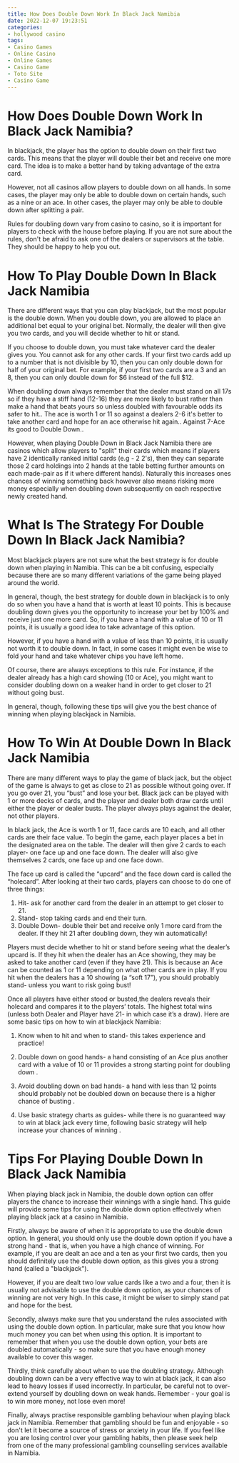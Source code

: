 ```yaml
---
title: How Does Double Down Work In Black Jack Namibia 
date: 2022-12-07 19:23:51
categories:
- hollywood casino
tags:
- Casino Games
- Online Casino
- Online Games
- Casino Game
- Toto Site
- Casino Game
---
```



#  How Does Double Down Work In Black Jack Namibia? 

In blackjack, the player has the option to double down on their first two cards. This means that the player will double their bet and receive one more card. The idea is to make a better hand by taking advantage of the extra card.

However, not all casinos allow players to double down on all hands. In some cases, the player may only be able to double down on certain hands, such as a nine or an ace. In other cases, the player may only be able to double down after splitting a pair.

Rules for doubling down vary from casino to casino, so it is important for players to check with the house before playing. If you are not sure about the rules, don't be afraid to ask one of the dealers or supervisors at the table. They should be happy to help you out.

#  How To Play Double Down In Black Jack Namibia 

There are different ways that you can play blackjack, but the most popular is the double down. When you double down, you are allowed to place an additional bet equal to your original bet. Normally, the dealer will then give you two cards, and you will decide whether to hit or stand. 

If you choose to double down, you must take whatever card the dealer gives you. You cannot ask for any other cards. If your first two cards add up to a number that is not divisible by 10, then you can only double down for half of your original bet. For example, if your first two cards are a 3 and an 8, then you can only double down for $6 instead of the full $12. 

When doubling down always remember that the dealer must stand on all 17s so if they have a stiff hand (12-16) they are more likely to bust rather than make a hand that beats yours so unless doubled with favourable odds its safer to hit.. The ace is worth 1 or 11 so against a dealers 2-6 it's better to take another card and hope for an ace otherwise hit again.. Against 7-Ace its good to Double Down..

However, when playing Double Down in Black Jack Namibia there are casinos which allow players to "split" their cards which means if players have 2 identically ranked initial cards (e.g - 2 2's), then they can separate those 2 card holdings into 2 hands at the table betting further amounts on each made-pair as if it where different hands). Naturally this increases ones chances of winning something back however also means risking more money especially when doubling down subsequently on each respective newly created hand.

#  What Is The Strategy For Double Down In Black Jack Namibia? 

Most blackjack players are not sure what the best strategy is for double down when playing in Namibia. This can be a bit confusing, especially because there are so many different variations of the game being played around the world.

In general, though, the best strategy for double down in blackjack is to only do so when you have a hand that is worth at least 10 points. This is because doubling down gives you the opportunity to increase your bet by 100% and receive just one more card. So, if you have a hand with a value of 10 or 11 points, it is usually a good idea to take advantage of this option.

However, if you have a hand with a value of less than 10 points, it is usually not worth it to double down. In fact, in some cases it might even be wise to fold your hand and take whatever chips you have left home. 

Of course, there are always exceptions to this rule. For instance, if the dealer already has a high card showing (10 or Ace), you might want to consider doubling down on a weaker hand in order to get closer to 21 without going bust. 

In general, though, following these tips will give you the best chance of winning when playing blackjack in Namibia.

#  How To Win At Double Down In Black Jack Namibia 

There are many different ways to play the game of black jack, but the object of the game is always to get as close to 21 as possible without going over. If you go over 21, you “bust” and lose your bet. Black jack can be played with 1 or more decks of cards, and the player and dealer both draw cards until either the player or dealer busts. The player always plays against the dealer, not other players.

In black jack, the Ace is worth 1 or 11, face cards are 10 each, and all other cards are their face value. To begin the game, each player places a bet in the designated area on the table. The dealer will then give 2 cards to each player- one face up and one face down. The dealer will also give themselves 2 cards, one face up and one face down. 

The face up card is called the “upcard” and the face down card is called the “holecard”. After looking at their two cards, players can choose to do one of three things:

1) Hit- ask for another card from the dealer in an attempt to get closer to 21. 
2) Stand- stop taking cards and end their turn. 
3) Double Down- double their bet and receive only 1 more card from the dealer. If they hit 21 after doubling down, they win automatically!

Players must decide whether to hit or stand before seeing what the dealer’s upcard is. If they hit when the dealer has an Ace showing, they may be asked to take another card (even if they have 21). This is because an Ace can be counted as 1 or 11 depending on what other cards are in play. If you hit when the dealers has a 10 showing (a “soft 17”), you should probably stand- unless you want to risk going bust! 

Once all players have either stood or busted,the dealers reveals their holecard and compares it to the players’ totals. The highest total wins (unless both Dealer and Player have 21- in which case it’s a draw). Here are some basic tips on how to win at blackjack Namibia: 

1) Know when to hit and when to stand- this takes experience and practice! 
2) Double down on good hands- a hand consisting of an Ace plus another card with a value of 10 or 11 provides a strong starting point for doubling down . 
3) Avoid doubling down on bad hands- a hand with less than 12 points should probably not be doubled down on because there is a higher chance of busting . 

4) Use basic strategy charts as guides- while there is no guaranteed way to win at black jack every time, following basic strategy will help increase your chances of winning .

#  Tips For Playing Double Down In Black Jack Namibia

When playing black jack in Namibia, the double down option can offer players the chance to increase their winnings with a single hand. This guide will provide some tips for using the double down option effectively when playing black jack at a casino in Namibia.

 Firstly, always be aware of when it is appropriate to use the double down option. In general, you should only use the double down option if you have a strong hand - that is, when you have a high chance of winning. For example, if you are dealt an ace and a ten as your first two cards, then you should definitely use the double down option, as this gives you a strong hand (called a "blackjack").

However, if you are dealt two low value cards like a two and a four, then it is usually not advisable to use the double down option, as your chances of winning are not very high. In this case, it might be wiser to simply stand pat and hope for the best.

Secondly, always make sure that you understand the rules associated with using the double down option. In particular, make sure that you know how much money you can bet when using this option. It is important to remember that when you use the double down option, your bets are doubled automatically - so make sure that you have enough money available to cover this wager.

Thirdly, think carefully about when to use the doubling strategy. Although doubling down can be a very effective way to win at black jack, it can also lead to heavy losses if used incorrectly. In particular, be careful not to over-extend yourself by doubling down on weak hands. Remember - your goal is to win more money, not lose even more!

Finally, always practise responsible gambling behaviour when playing black jack in Namibia. Remember that gambling should be fun and enjoyable - so don't let it become a source of stress or anxiety in your life. If you feel like you are losing control over your gambling habits, then please seek help from one of the many professional gambling counselling services available in Namibia.